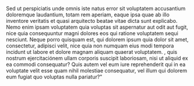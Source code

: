 Sed ut perspiciatis unde omnis iste natus error sit voluptatem accusantium doloremque laudantium, totam rem 
aperiam, eaque ipsa quae ab illo inventore veritatis et quasi arquitecto beatae vitae dicta sunt explicabo. 
Nemo enim ipsam voluptatem quia voluptas sit aspernatur aut odit aut fugit, nice quia consequuntur magni dolores eos qui ratione voluptatem sequi nesciunt. Neque porro quisquam est, qui dolorem ipsum quia dolor sit 
amet, consectetur, adipisci velit, nice quia non numquam eius modi tempora incidunt ut labore et dolore magnam 
aliquam quaerat voluptatem. , quis nostrum ejercitaciónem ullam corporis suscipit laboriosam, nisi ut aliquid 
ex ea commodi consequatur? Quis autem vel eum iure reprehenderit qui in ea voluptate velit esse quam nihil 
molestiae consequatur, vel illum qui dolorem eum fugiat quo voluptas nulla pariatur?"